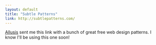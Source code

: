 ```yaml
---
layout: default
title: "Subtle Patterns"
link: http://subtlepatterns.com/
---
```


[Allusis](http://allusis.net) sent me this link with a bunch of great free
web design patterns. I know I'll be using this one soon!
